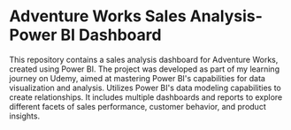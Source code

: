 # Adventure Works Sales Analysis- Power BI Dashboard
This repository contains a sales analysis dashboard for Adventure Works, created using Power BI. The project was developed as part of my learning journey on Udemy, aimed at mastering Power BI's capabilities for data visualization and analysis.
Utilizes Power BI's data modeling capabilities to create relationships.
It includes multiple dashboards and reports to explore different facets of sales performance, customer behavior, and product insights.
